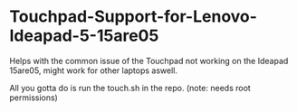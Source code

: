 # Touchpad-Support-for-Lenovo-Ideapad-5-15are05
Helps with the common issue of the Touchpad not working on the Ideapad 15are05, might work for other laptops aswell.


All you gotta do is run the touch.sh in the repo. (note: needs root permissions)





